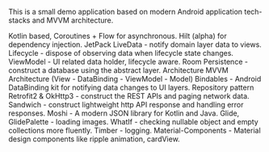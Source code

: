This is a small demo application based on modern Android application tech-stacks and MVVM architecture.

Kotlin based, Coroutines + Flow for asynchronous.
Hilt (alpha) for dependency injection.
JetPack
LiveData - notify domain layer data to views.
Lifecycle - dispose of observing data when lifecycle state changes.
ViewModel - UI related data holder, lifecycle aware.
Room Persistence - construct a database using the abstract layer.
Architecture
MVVM Architecture (View - DataBinding - ViewModel - Model)
Bindables - Android DataBinding kit for notifying data changes to UI layers.
Repository pattern
Retrofit2 & OkHttp3 - construct the REST APIs and paging network data.
Sandwich - construct lightweight http API response and handling error responses.
Moshi - A modern JSON library for Kotlin and Java.
Glide, GlidePalette - loading images.
WhatIf - checking nullable object and empty collections more fluently.
Timber - logging.
Material-Components - Material design components like ripple animation, cardView.
